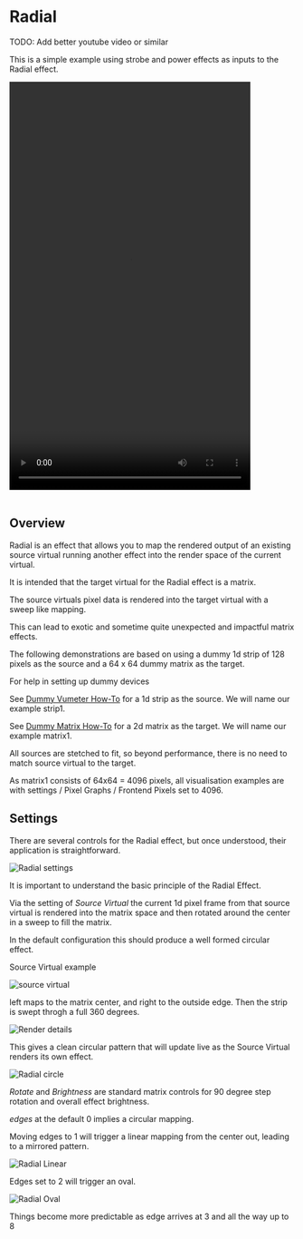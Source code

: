 # Radial

TODO: Add better youtube video or similar

This is a simple example using strobe and power effects as inputs to the Radial effect.

<video width="426" height="720" controls loop>
   <source src="../../_static/effects/matrix/radial/radial1.mp4" type="video/mp4">
   Your browser does not support the video tag.
</video>
<br><br>

## Overview

Radial is an effect that allows you to map the rendered output of an existing source virtual running another effect into the render space of the current virtual.

It is intended that the target virtual for the Radial effect is a matrix.

The source virtuals pixel data is rendered into the target virtual with a sweep like mapping.

This can lead to exotic and sometime quite unexpected and impactful matrix effects.

The following demonstrations are based on using a dummy 1d strip of 128 pixels as the source and a 64 x 64 dummy matrix as the target.

For help in setting up dummy devices

See [Dummy Vumeter How-To](/howto/dummy_vumeter.md) for a 1d strip as the source. We will name our example strip1.

See [Dummy Matrix How-To](/howto/dummy_matrix.md) for a 2d matrix as the target. We will name our example matrix1.

All sources are stetched to fit, so beyond performance, there is no need to match source virtual to the target.

As matrix1 consists of 64x64 = 4096 pixels, all visualisation examples are with settings / Pixel Graphs / Frontend Pixels set to 4096.

## Settings

There are several controls for the Radial effect, but once understood, their application is straightforward.

![Radial settings](/_static/effects/matrix/radial/radial2.png)

It is important to understand the basic principle of the Radial Effect.

Via the setting of *Source Virtual* the current 1d pixel frame from that source virtual is rendered into the matrix space and then rotated around the center in a sweep to fill the matrix.

In the default configuration this should produce a well formed circular effect.

Source Virtual example

![source virtual](/_static/effects/matrix/radial/radial3.png)

left maps to the matrix center, and right to the outside edge. Then the strip is swept throgh a full 360 degrees.

![Render details](/_static/effects/matrix/radial/radial4.png)

This gives a clean circular pattern that will update live as the Source Virtual renders its own effect.

![Radial circle](/_static/effects/matrix/radial/radial5.png)

*Rotate* and *Brightness* are standard matrix controls for 90 degree step rotation and overall effect brightness.

*edges* at the default 0 implies a circular mapping. 

Moving edges to 1 will trigger a linear mapping from the center out, leading to a mirrored pattern.

![Radial Linear](/_static/effects/matrix/radial/radial6.png)

Edges set to 2 will trigger an oval.

![Radial Oval](/_static/effects/matrix/radial/radial7.png)

Things become more predictable as edge arrives at 3 and all the way up to 8





